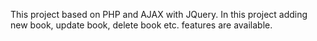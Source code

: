 This project based on PHP and AJAX with JQuery. In this project adding new book, update book, delete book etc. features are available.
